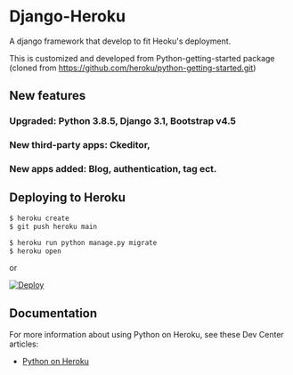 
# Django-Heroku

A django framework that develop to fit Heoku's deployment.

This is customized and developed from Python-getting-started package (cloned from https://github.com/heroku/python-getting-started.git) 

## New features

### Upgraded: Python 3.8.5, Django 3.1, Bootstrap v4.5
### New third-party apps: Ckeditor, 
### New apps added: Blog, authentication, tag ect.

## Deploying to Heroku

```sh
$ heroku create
$ git push heroku main

$ heroku run python manage.py migrate
$ heroku open
```
or

[![Deploy](https://www.herokucdn.com/deploy/button.svg)](https://heroku.com/deploy)

## Documentation

For more information about using Python on Heroku, see these Dev Center articles:

- [Python on Heroku](https://devcenter.heroku.com/categories/python)
